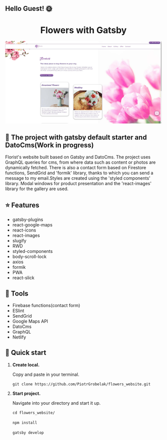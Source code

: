## Hello Guest! :sun_with_face:

  <h1 align="center">
  Flowers with Gatsby
  </h1>

<a href="https://flowers-website.netlify.app/">
  <img alt="Flowers" src="src/assets/images/cover.jpg" />
</a>



## :school: The project with gatsby default starter and DatoCms(Work in progress)

Florist's website built based on Gatsby and DatoCms. The project uses GraphQL queries for cms, from where data such as content or photos are dynamically fetched. There is also a contact form based on Firestore functions, SendGrid and 'formik' library, thanks to which you can send a message to my email.Styles are created using the 'styled components' library. Modal windows for product presentation and the 'react-images' library for the gallery are used.

## :star: Features

- gatsby-plugins
- react-google-maps
- react-icons
- react-images
- slugify
- RWD
- styled-components
- body-scroll-lock
- axios
- formik
- PWA
- react-slick

## :school_satchel: Tools

- Firebase functions(contact form)
- ESlint
- SendGrid
- Google Maps API
- DatoCms
- GraphQL
- Netlify

## :rocket: Quick start

1.  **Create local.**

    Copy and paste in your terminal.

    ```shell
    git clone https://github.com/PiotrGrobelak/flowers_website.git
    ```

2.  **Start project.**

    Navigate into your directory and start it up.

    ```shell
    cd flowers_website/

    npm install

    gatsby develop
    ```




